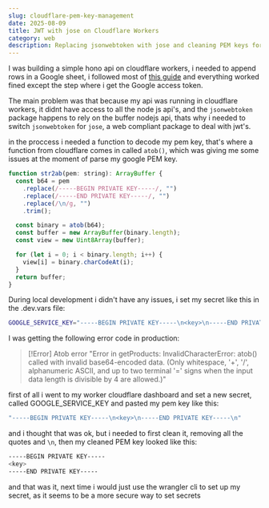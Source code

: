 ```yaml
---
slug: cloudflare-pem-key-management
date: 2025-08-09
title: JWT with jose on Cloudflare Workers
category: web
description: Replacing jsonwebtoken with jose and cleaning PEM keys for atob()/ArrayBuffer use.
---
```


I was building a simple hono api on cloudflare workers, i needed to append rows in a Google sheet, i followed most of [this guide](https://www.jacobparis.com/content/submit-form-google-sheet) and everything worked fined except the step where i get the Google access token.

The main problem was that because my api was running in cloudflare workers, it didnt have access to all the node js api's, and the `jsonwebtoken` package happens to rely on the buffer nodejs api, thats why i needed to switch `jsonwebtoken` for `jose`, a web compliant package to deal with jwt's.

in the proccess i needed a function to decode my pem key, that's where a function from cloudflare comes in called `atob()`, which was giving me some issues at the moment of parse my google PEM key.

```javascript
function str2ab(pem: string): ArrayBuffer {
  const b64 = pem
    .replace(/-----BEGIN PRIVATE KEY-----/, "")
    .replace(/-----END PRIVATE KEY-----/, "")
    .replace(/\n/g, "")
    .trim();

  const binary = atob(b64);
  const buffer = new ArrayBuffer(binary.length);
  const view = new Uint8Array(buffer);

  for (let i = 0; i < binary.length; i++) {
    view[i] = binary.charCodeAt(i);
  }
  return buffer;
}
```

During local development i didn't have any issues, i set my secret like this in the .dev.vars file:

```bash
GOOGLE_SERVICE_KEY="-----BEGIN PRIVATE KEY-----\n<key>\n-----END PRIVATE KEY-----\n"

```

I was getting the following error code in production:

> [!Error] Atob error
> "Error in getProducts: InvalidCharacterError: atob() called with invalid base64-encoded data. (Only whitespace, '+', '/', alphanumeric ASCII, and up to two terminal '=' signs when the input data length is divisible by 4 are allowed.)"

first of all i went to my worker cloudflare dashboard and set a new secret, called GOOGLE_SERVICE_KEY and pasted my pem key like this:

```bash
"-----BEGIN PRIVATE KEY-----\n<key>\n-----END PRIVATE KEY-----\n"
```

and i thought that was ok, but i needed to first clean it, removing all the quotes and `\n`, then my cleaned PEM key looked like this:

```bash
-----BEGIN PRIVATE KEY-----
<key>
-----END PRIVATE KEY-----
```

and that was it, next time i would just use the wrangler cli to set up my secret, as it seems to be a more secure way to set secrets
